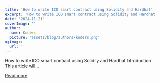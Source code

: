 ```yaml
---
title: 'How to write ICO smart contract using Solidity and Hardhat'
excerpt: 'How to write ICO smart contract using Solidity and Hardhat           Introduction   This article will...'
date: '2024-11-21'
coverImage: ''
author:
  name: Koders
  picture: "assets/blog/authors/koders.png"
ogImage:
  url: ''
---
```


How to write ICO smart contract using Solidity and Hardhat           Introduction   This article will...

[Read more](https://dev.to/marksantiago02/how-to-write-ico-smart-contract-using-solidity-and-hardhat-4pmg)
